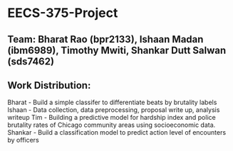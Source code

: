 # EECS-375-Project
## Team: Bharat Rao (bpr2133), Ishaan Madan (ibm6989), Timothy Mwiti, Shankar Dutt Salwan (sds7462)
## Work Distribution:
Bharat - Build a simple classifer to differentiate beats by brutality labels
Ishaan - Data collection, data preprocessing, proposal write up, analysis writeup
Tim - Building a predictive model for hardship index and police brutality rates of Chicago community areas using socioeconomic data.
Shankar - Build a classification model to predict action level of encounters by officers

